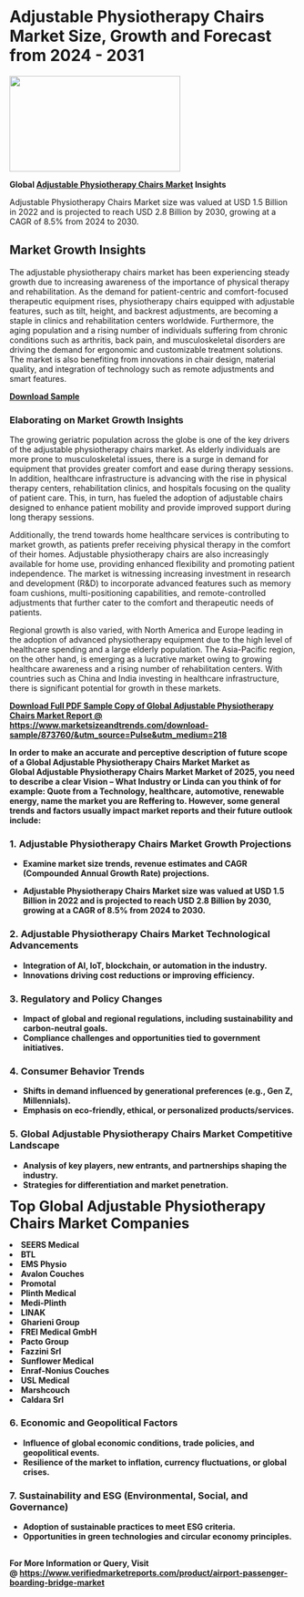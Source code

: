 <H1>Adjustable Physiotherapy Chairs Market Size, Growth and Forecast from 2024 - 2031</H1><img class="aligncenter size-medium wp-image-584254" src="https://thirdeyenews.in/wp-content/uploads/2024/09/Global-Market-Research-300x168.jpeg" alt="" width="300" height="168" /><p><strong>Global&nbsp;<a href="https://www.marketsizeandtrends.com/download-sample/873760/&amp;utm_source=Pulse&amp;utm_medium=218">Adjustable Physiotherapy Chairs Market</a> Insights</strong></p><p>Adjustable Physiotherapy Chairs Market size was valued at USD 1.5 Billion in 2022 and is projected to reach USD 2.8 Billion by 2030, growing at a CAGR of 8.5% from 2024 to 2030.</p><p><h2>Market Growth Insights</h2> <p>The adjustable physiotherapy chairs market has been experiencing steady growth due to increasing awareness of the importance of physical therapy and rehabilitation. As the demand for patient-centric and comfort-focused therapeutic equipment rises, physiotherapy chairs equipped with adjustable features, such as tilt, height, and backrest adjustments, are becoming a staple in clinics and rehabilitation centers worldwide. Furthermore, the aging population and a rising number of individuals suffering from chronic conditions such as arthritis, back pain, and musculoskeletal disorders are driving the demand for ergonomic and customizable treatment solutions. The market is also benefiting from innovations in chair design, material quality, and integration of technology such as remote adjustments and smart features.</p> <p><strong><a href="sample-link">Download Sample</a></strong></p> <h3>Elaborating on Market Growth Insights</h3> <p>The growing geriatric population across the globe is one of the key drivers of the adjustable physiotherapy chairs market. As elderly individuals are more prone to musculoskeletal issues, there is a surge in demand for equipment that provides greater comfort and ease during therapy sessions. In addition, healthcare infrastructure is advancing with the rise in physical therapy centers, rehabilitation clinics, and hospitals focusing on the quality of patient care. This, in turn, has fueled the adoption of adjustable chairs designed to enhance patient mobility and provide improved support during long therapy sessions.</p> <p>Additionally, the trend towards home healthcare services is contributing to market growth, as patients prefer receiving physical therapy in the comfort of their homes. Adjustable physiotherapy chairs are also increasingly available for home use, providing enhanced flexibility and promoting patient independence. The market is witnessing increasing investment in research and development (R&D) to incorporate advanced features such as memory foam cushions, multi-positioning capabilities, and remote-controlled adjustments that further cater to the comfort and therapeutic needs of patients.</p> <p>Regional growth is also varied, with North America and Europe leading in the adoption of advanced physiotherapy equipment due to the high level of healthcare spending and a large elderly population. The Asia-Pacific region, on the other hand, is emerging as a lucrative market owing to growing healthcare awareness and a rising number of rehabilitation centers. With countries such as China and India investing in healthcare infrastructure, there is significant potential for growth in these markets.</p> <p><strong><a href="more-info-link"></p><p><span class=""><strong>Download Full PDF Sample Copy of Global Adjustable Physiotherapy Chairs Market Report</strong> @ <a href="https://www.marketsizeandtrends.com/download-sample/873760/&amp;utm_source=Pulse&amp;utm_medium=218" target="_blank">https://www.marketsizeandtrends.com/download-sample/873760/&amp;utm_source=Pulse&amp;utm_medium=218</a></span></p><p>In order to make an accurate and perceptive description of future scope of a Global&nbsp;Adjustable Physiotherapy Chairs Market Market as Global&nbsp;Adjustable Physiotherapy Chairs Market Market of 2025, you need to describe a clear Vision &ndash; What Industry or Linda can you think of for example: Quote from a Technology, healthcare, automotive, renewable energy, name the market you are Reffering to. However, some general trends and factors usually impact market reports and their future outlook include:</p><h3>1.&nbsp;<strong>Adjustable Physiotherapy Chairs Market Growth Projections</strong></h3><ul><li>Examine market size trends, revenue estimates and CAGR (Compounded Annual Growth Rate) projections.</li><li><p>Adjustable Physiotherapy Chairs Market size was valued at USD 1.5 Billion in 2022 and is projected to reach USD 2.8 Billion by 2030, growing at a CAGR of 8.5% from 2024 to 2030.</p></li></ul><h3>2.&nbsp;<strong>Adjustable Physiotherapy Chairs Market Technological Advancements</strong></h3><ul><li>Integration of AI, IoT, blockchain, or automation in the industry.</li><li>Innovations driving cost reductions or improving efficiency.</li></ul><h3>3.&nbsp;<strong>Regulatory and Policy Changes</strong></h3><ul><li>Impact of global and regional regulations, including sustainability and carbon-neutral goals.</li><li>Compliance challenges and opportunities tied to government initiatives.</li></ul><h3>4.&nbsp;<strong>Consumer Behavior Trends</strong></h3><ul><li>Shifts in demand influenced by generational preferences (e.g., Gen Z, Millennials).</li><li>Emphasis on eco-friendly, ethical, or personalized products/services.</li></ul><h3>5.&nbsp;<strong>Global Adjustable Physiotherapy Chairs Market Competitive Landscape</strong></h3><ul><li>Analysis of key players, new entrants, and partnerships shaping the industry.</li><li>Strategies for differentiation and market penetration.</li></ul><p data-pm-slice="1 1 []"><span style="color: inherit; font-family: inherit; font-size: 25px;">Top Global Adjustable Physiotherapy Chairs Market Companies</span></p><div class="" data-test-id=""><p><li>SEERS Medical</li><li> BTL</li><li> EMS Physio</li><li> Avalon Couches</li><li> Promotal</li><li> Plinth Medical</li><li> Medi-Plinth</li><li> LINAK</li><li> Gharieni Group</li><li> FREI Medical GmbH</li><li> Pacto Group</li><li> Fazzini Srl</li><li> Sunflower Medical</li><li> Enraf-Nonius Couches</li><li> USL Medical</li><li> Marshcouch</li><li> Caldara Srl</li></p></div><h3>6.&nbsp;<strong>Economic and Geopolitical Factors</strong></h3><ul><li>Influence of global economic conditions, trade policies, and geopolitical events.</li><li>Resilience of the market to inflation, currency fluctuations, or global crises.</li></ul><h3>7.&nbsp;<strong>Sustainability and ESG (Environmental, Social, and Governance)</strong></h3><ul><li>Adoption of sustainable practices to meet ESG criteria.</li><li>Opportunities in green technologies and circular economy principles.</li></ul><h2><strong style="font-size: 14px;">For More Information or Query, Visit @&nbsp;</strong><a style="background-color: #ffffff; font-size: 14px;" href="https://www.marketsizeandtrends.com/report/adjustable-physiotherapy-chairs-market/" target="_blank">https://www.verifiedmarketreports.com/product/airport-passenger-boarding-bridge-market</a></h2>
